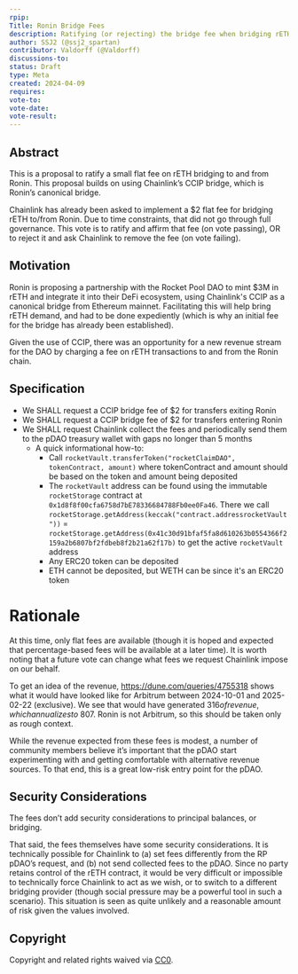 ```yaml
---
rpip: 
Title: Ronin Bridge Fees
description: Ratifying (or rejecting) the bridge fee when bridging rETH to/from Ronin
author: SSJ2 (@ssj2_spartan)
contributor: Valdorff (@Valdorff)
discussions-to:
status: Draft
type: Meta
created: 2024-04-09
requires:
vote-to:
vote-date:
vote-result:
---
```


## Abstract
This is a proposal to ratify a small flat fee on rETH bridging to and from Ronin. This proposal builds on using Chainlink’s CCIP bridge, which is Ronin’s canonical bridge.

Chainlink has already been asked to implement a $2 flat fee for bridging rETH to/from Ronin. Due to time constraints, that did not go through full governance. This vote is to ratify and affirm that fee (on vote passing), OR to reject it and ask Chainlink to remove the fee (on vote failing).

## Motivation
Ronin is proposing a partnership with the Rocket Pool DAO to mint $3M in rETH and integrate it into their DeFi ecosystem, using Chainlink's CCIP as a canonical bridge from Ethereum mainnet. Facilitating this will help bring rETH demand, and had to be done expediently (which is why an initial fee for the bridge has already been established).

Given the use of CCIP, there was an opportunity for a new revenue stream for the DAO by charging a fee on rETH transactions to and from the Ronin chain.

## Specification
- We SHALL request a CCIP bridge fee of $2 for transfers exiting Ronin
- We SHALL request a CCIP bridge fee of $2 for transfers entering Ronin
- We SHALL request Chainlink collect the fees and periodically send them to the pDAO treasury wallet with gaps no longer than 5 months
  - A quick informational how-to:
    - Call `rocketVault.transferToken("rocketClaimDAO", tokenContract, amount)` where tokenContract and amount should be based on the token and amount being deposited
    - The `rocketVault` address can be found using the immutable `rocketStorage` contract at `0x1d8f8f00cfa6758d7bE78336684788Fb0ee0Fa46`. There we call `rocketStorage.getAddress(keccak("contract.addressrocketVault"))` = `rocketStorage.getAddress(0x41c30d91bfaf5fa8d610263b0554366f2159a2b6807bf2fdbeb8f2b21a62f17b)` to get the active `rocketVault` address
    - Any ERC20 token can be deposited
    - ETH cannot be deposited, but WETH can be since it's an ERC20 token

# Rationale
 At this time, only flat fees are available (though it is hoped and expected that percentage-based fees will be available at a later time). It is worth noting that a future vote can change what fees we request Chainlink impose on our behalf.

To get an idea of the revenue, https://dune.com/queries/4755318 shows what it would have looked like for Arbitrum between 2024-10-01 and 2025-02-22 (exclusive). We see that would have generated $316 of revenue, which annualizes to ~$807. Ronin is not Arbitrum, so this should be taken only as rough context.

While the revenue expected from these fees is modest, a number of community members believe it’s important that the pDAO start experimenting with and getting comfortable with alternative revenue sources. To that end, this is a great low-risk entry point for the pDAO.

## Security Considerations
The fees don’t add security considerations to principal balances, or bridging.

That said, the fees themselves have some security considerations. It is technically possible for Chainlink to (a) set fees differently from the RP pDAO’s request, and (b) not send collected fees to the pDAO. Since no party retains control of the rETH contract, it would be very difficult or impossible to technically force Chainlink to act as we wish, or to switch to a different bridging provider (though social pressure may be a powerful tool in such a scenario). This situation is seen as quite unlikely and a reasonable amount of risk given the values involved.

## Copyright
Copyright and related rights waived via [CC0](https://creativecommons.org/publicdomain/zero/1.0/).

